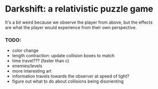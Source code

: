 # Darkshift: a relativistic puzzle game

It's a bit weird because we observe the player from above, but the effects are what
the player would experience from their own perspective.

### TODO:
- color change
- length contraction: update collision boxes to match
- time travel??? (faster than c)
- enemies/levels
- more interesting art
- information travels towards the observer at speed of light?
- figure out what to do about collisions being disorienting